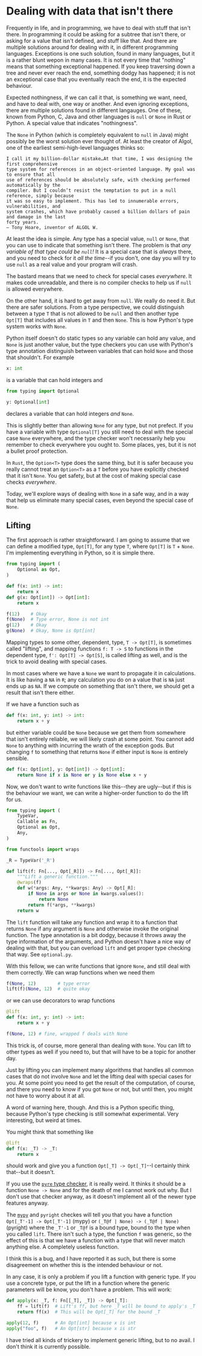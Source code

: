 # Dealing with data that isn't there

Frequently in life, and in programming, we have to deal with stuff that isn't there. In programming it could be asking for a subtree that isn't there, or asking for a value that isn't defined, and stuff like that. And there are multiple solutions around for dealing with it, in different programming languages. Exceptions is one such solution, found in many languages, but it is a rather blunt wepon in many cases. It is not every time that "nothing" means that something exceptional happened. If you keep traversing down a tree and never ever reach the end, something dodgy has happened; it is not an exceptional case that you eventually reach the end, it is the expected behaviour.

Expected nothingness, if we can call it that, is something we want, need, and have to deal with, one way or another. And even ignoring exceptions, there are multiple solutions found in different langauges. One of these, known from Python, C, Java and other languages is `null` or `None` in Rust or Python. A special value that indicates "nothingness".

The `None` in Python (which is completely equivalent to `null` in Java) might possibly be the worst solution ever thought of. At least the creator of Algol, one of the earliest semi-high-level languages thinks so:

    I call it my billion-dollar mistake…At that time, I was designing the first comprehensive
    type system for references in an object-oriented language. My goal was to ensure that all
    use of references should be absolutely safe, with checking performed automatically by the
    compiler. But I couldn’t resist the temptation to put in a null reference, simply because
    it was so easy to implement. This has led to innumerable errors, vulnerabilities, and
    system crashes, which have probably caused a billion dollars of pain and damage in the last
    forty years.
    – Tony Hoare, inventor of ALGOL W.

At least the idea is simple. Any type has a special value, `null` or `None`, that you can use to indicate that something isn't there. The problem is that *any variable of that type could be `null`!* It is a special case that is *always* there, and you need to check for it *all the time*--if you don't, one day you will try to use `null` as a real value and your program will crash.

The bastard means that we need to check for special cases *everywhere*. It makes code unreadable, and there is no compiler checks to help us if `null` is allowed everywhere.

On the other hand, it is hard to get away from `null`. We really do need it. But there are safer solutions. From a type perspective, we could distinguish between a type `T` that is not allowed to be `null` and then another type `Opt[T]` that includes all values in `T` and then `None`. This is how Python's type system works with `None`.

Python itself doesn't do static types so any variable can hold any value, and `None` is just another value, but the type checkers you can use with Python's type annotation distinguish between variables that can hold `None` and those that shouldn't. For example

```python
x: int
```

is a variable that can hold integers and 

```python
from typing import Optional

y: Optional[int]
```

declares a variable that can hold integers *and* `None`.

This is slightly better than allowing `None` for any type, but not prefect. If you have a variable with type `Optional[T]` you still need to deal with the special case `None` everywhere, and the type checker won't necessarily help you remember to check everywhere you ought to. Some places, yes, but it is not a bullet proof protection.

In `Rust`, the `Option<T>` type does the same thing, but it is safer because you really cannot treat an `Option<T>` as a `T` before you have explicitly checked that it isn't `None`. You get safety, but at the cost of making special case checks *everywhere*.

Today, we'll explore ways of dealing with `None` in a safe way, and in a way that help us eliminate many special cases, even beyond the special case of `None`.

## Lifting

The first approach is rather straightforward. I am going to assume that we can define a modified type, `Opt[T]`, for any type `T`, where `Opt[T]` is `T` + `None`. I'm implementing everything in Python, so it is simple there.

```python
from typing import (
    Optional as Opt,
)

def f(x: int) -> int:
    return x
def g(x: Opt[int]) -> Opt[int]:
    return x

f(12)    # Okay
f(None)  # Type error, None is not int
g(12)    # Okay
g(None)  # Okay, None is Opt[int]
```

Mapping types to some other, dependent, type, `T -> Opt[T]`, is sometimes called "lifting", and mapping functions `f: T -> S` to functions in the dependent type, `f': Opt[T] -> Opt[S]`, is called lifting as well, and is the trick to avoid dealing with special cases.

In most cases where we have a `None` we want to propagate it in calculations. It is like having a `NA` in `R`; any calculation you do on a value that is `NA` just ends up as `NA`. If we compute on something that isn't there, we should get a result that isn't there either.

If we have a function such as

```python
def f(x: int, y: int) -> int:
    return x + y
```

but either variable could be `None` because we get them from somewhere that isn't entirely reliable, we will likely crash at some point. You cannot add `None` to anything with incurring the wrath of the exception gods. But changing `f` to something that returns `None` if either input is `None` is entirely sensible.

```python
def f(x: Opt[int], y: Opt[int]) -> Opt[int]:
    return None if x is None or y is None else x + y
```

Now, we don't want to write functions like this--they are ugly--but if this is the behaviour we want, we can write a higher-order function to do the lift for us.

```python
from typing import (
    TypeVar,
    Callable as Fn,
    Optional as Opt,
    Any,
)

from functools import wraps

_R = TypeVar('_R')

def lift(f: Fn[..., Opt[_R]]) -> Fn[..., Opt[_R]]:
    """Lift a generic function."""
    @wraps(f)
    def w(*args: Any, **kwargs: Any) -> Opt[_R]:
        if None in args or None in kwargs.values():
            return None
        return f(*args, **kwargs)
    return w
```

The `lift` function will take any function and wrap it to a function that returns `None` if any argument is `None` and otherwise invoke the original function. The type annotation is a bit dodgy, because it throws away the type information of the arguments, and Python doesn't have a nice way of dealing with that, but you can overload `lift` and get proper type checking that way. See `optional.py`.

With this fellow, we can write functions that ignore `None`, and still deal with them correctly. We can wrap functions when we need them

```python
f(None, 12)        # type error
lift(f)(None, 12)  # quite okay
```

or we can use decorators to wrap functions

```python
@lift
def f(x: int, y: int) -> int:
    return x + y

f(None, 12) # fine, wrapped f deals with None
```

This trick is, of course, more general than dealing with `None`. You can lift to other types as well if you need to, but that will have to be a topic for another day.

Just by lifting you can implement many algorithms that handles all common cases that do not involve `None` and let the lifting deal with special cases for you. At some point you need to get the result of the computation, of course, and there you need to know if you got `None` or not, but until then, you might not have to worry about it at all.

A word of warning here, though. And this is a Python specific thing, because Python's type checking is still somewhat experimental. Very interesting, but weird at times.

You might think that something like

```python
@lift
def f(x: _T) -> _T:
    return x
```

should work and give you a function `Opt[_T] -> Opt[_T]`--I certainly think that--but it doesn't.

If you use the [`pyre` type checker](https://pyre-check.org/play?input=from%20typing%20import%20(%0A%20%20%20%20TypeVar%2C%0A%20%20%20%20Callable%20as%20Fn%2C%0A%20%20%20%20Optional%20as%20Opt%2C%0A%20%20%20%20Any%2C%0A%20%20%20%20overload%0A)%0A%0Afrom%20functools%20import%20wraps%0A%0A_T%20%3D%20TypeVar(%27_T%27)%0A_R%20%3D%20TypeVar(%27_R%27)%0A%0A_1%20%3D%20TypeVar(%27_1%27)%0A_2%20%3D%20TypeVar(%27_2%27)%0A_3%20%3D%20TypeVar(%27_3%27)%0A_4%20%3D%20TypeVar(%27_4%27)%0A%0A%0A%40overload%0Adef%20lift(f%3A%20Fn%5B%5B_1%5D%2C%20Opt%5B_R%5D%5D)%20-%3E%20Fn%5B%5BOpt%5B_1%5D%5D%2C%20Opt%5B_R%5D%5D%3A%0A%20%20%20%20%22%22%22Lift%20function%20f.%22%22%22%0A%20%20%20%20...%0A%0A%0A%40overload%0Adef%20lift(f%3A%20Fn%5B%5B_1%2C%20_2%5D%2C%20Opt%5B_R%5D%5D)%20-%3E%20Fn%5B%5BOpt%5B_1%5D%2C%20Opt%5B_2%5D%5D%2C%20Opt%5B_R%5D%5D%3A%0A%20%20%20%20%22%22%22Lift%20function%20f.%22%22%22%0A%20%20%20%20...%0A%0A%0A%40overload%0Adef%20lift(f%3A%20Fn%5B%5B_1%2C%20_2%2C%20_3%5D%2C%20Opt%5B_R%5D%5D)%20%5C%0A%20%20%20%20%20%20%20%20-%3E%20Fn%5B%5BOpt%5B_1%5D%2C%20Opt%5B_2%5D%2C%20Opt%5B_3%5D%5D%2C%20Opt%5B_R%5D%5D%3A%0A%20%20%20%20%22%22%22Lift%20function%20f.%22%22%22%0A%20%20%20%20...%0A%0A%0A%40overload%0Adef%20lift(f%3A%20Fn%5B%5B_1%2C%20_2%2C%20_3%2C%20_4%5D%2C%20Opt%5B_R%5D%5D)%20%5C%0A%20%20%20%20%20%20%20%20-%3E%20Fn%5B%5BOpt%5B_1%5D%2C%20Opt%5B_2%5D%2C%20Opt%5B_3%5D%2C%20Opt%5B_4%5D%5D%2C%20Opt%5B_R%5D%5D%3A%0A%20%20%20%20%22%22%22Lift%20function%20f.%22%22%22%0A%20%20%20%20...%0A%0A%0Adef%20lift(f%3A%20Fn%5B...%2C%20Opt%5B_R%5D%5D)%20-%3E%20Fn%5B...%2C%20Opt%5B_R%5D%5D%3A%0A%20%20%20%20%22%22%22Lift%20a%20generic%20function.%22%22%22%0A%20%20%20%20%40wraps(f)%0A%20%20%20%20def%20w(*args%3A%20Any%2C%20**kwargs%3A%20Any)%20-%3E%20Opt%5B_R%5D%3A%0A%20%20%20%20%20%20%20%20if%20None%20in%20args%20or%20None%20in%20kwargs.values()%3A%0A%20%20%20%20%20%20%20%20%20%20%20%20return%20None%0A%20%20%20%20%20%20%20%20return%20f(*args%2C%20**kwargs)%0A%20%20%20%20return%20w%0A%0A%0A%40lift%0Adef%20f(x%3A%20_T)%20-%3E%20_T%3A%0A%20%20%20%20return%20x%0A%0Areveal_type(f)%0Af(12)), it is really weird. It thinks it should be a function `None -> None` and for the death of me I cannot work out why. But I don't use that checker anyway, as it doesn't implement all of the newer type features anyway.

The [`mypy`](https://mypy-play.net/?mypy=latest&python=3.10&gist=a8f6d8fef8bea466d29e95e75a133780) and `pyright` checkes will tell you that you have a function `Opt[_T'-1] -> Opt[_T'-1]` (mypy) or `(_T@f | None) -> (_T@f | None)` (pyright) where the `_T'-1` or `_T@f` is a bound type, bound to the type when you called `lift`. There isn't such a type, the function `f` was generic, so the effect of this is that we have a function with a type that will never match anything else. A completely useless function.

I think this is a bug, and I have reported it as such, but there is some disagreement on whether this is the intended behaviour or not.

In any case, it is only a problem if you lift a function with generic type. If you use a concrete type, or put the lift in a function where the generic parameters will be know, you don't have a problem. This will work:

```python
def apply(x: _T, f: Fn[[_T], _T]) -> Opt[_T]:
    ff = lift(f)  # Lift's ff, but here _T will be bound to apply's _T
    return ff(x)  # This will be Opt[_T] for the bound _T

apply(12, f)      # An Opt[int] because x is int
apply("foo", f)   # An Opt[str] because x is str
```

I have tried all kinds of trickery to implement generic lifting, but to no avail. I don't think it is currently possible.

